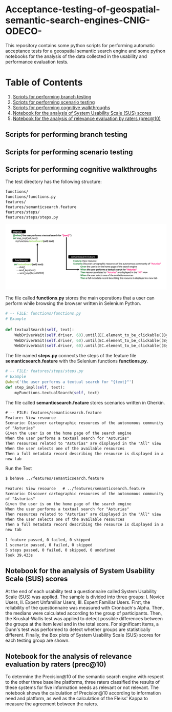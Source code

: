 # Acceptance-testing-of-geospatial-semantic-search-engines-CNIG-ODECO-

This repository contains some python scripts for performing automatic acceptance tests for a geospatial semantic search engine and some python notebooks for the analysis of the data collected in the usability and performance evaluation tests.


# Table of Contents
1. [Scripts for performing branch testing](#example)
2. [Scripts for performing scenario testing](#example2)
3. [Scripts for performing cognitive walkthroughs](#third-example)
4. [Notebook for the analysis of System Usability Scale (SUS) scores](#fourth-examplehttpwwwfourthexamplecom)
5. [Notebook for the analysis of relevance evaluation by raters (prec@10)](#fourth-examplehttpwwwfourthexamplecom)


## Scripts for performing branch testing

## Scripts for performing scenario testing

## Scripts for performing cognitive walkthroughs

The test directory has the following structure:

```
functions/
functions/functions.py
features/
features/semanticsearch.feature
features/steps/
features/steps/steps.py
```

![Test directory](./cognitive_walkthroughs_test_directory.png)

The file called **functions.py** stores the main operations that a user can perform while browsing the browser written in Selenium Python.

```python
# -- FILE: functions/functions.py
# Example

def textualSearch(self, text):    
    WebDriverWait(self.driver, 60).until(EC.element_to_be_clickable((By.ID, "autocomplete"))).click()
    WebDriverWait(self.driver, 60).until(EC.element_to_be_clickable((By.ID, "autocomplete"))).send_keys(text)
    WebDriverWait(self.driver, 60).until(EC.element_to_be_clickable((By.ID, "autocomplete"))).send_keys(Keys.ENTER) 
```

The file named **steps.py** connects the steps of the feature file **semanticsearch.feature** with the Selenium functions **functions.py**.

```python
# -- FILE: features/steps/steps.py
# Example
@when('the user performs a textual search for "{text}"')
def step_impl(self, text):
    myFunctions.textualSearch(self, text)
```

The file called **semanticsearch.feature** stores  scenarios written in Gherkin.

```gherkin
# -- FILE: features/semanticsearch.feature
Feature: View resource
Scenario: Discover cartographic resources of the autonomous community of "Asturias"
Given the user is on the home page of the search engine
When the user performs a textual search for "Asturias"
Then resources related to "Asturias" are displayed in the "All" view
When the user selects one of the available resources
Then a full metadata record describing the resource is displayed in a new tab
```

Run the Test

```
$ behave ../features/semanticsearch.feature

Feature: View resource   # ../features/semanticsearch.feature
Scenario: Discover cartographic resources of the autonomous community of "Asturias"
Given the user is on the home page of the search engine
When the user performs a textual search for "Asturias"
Then resources related to "Asturias" are displayed in the "All" view
When the user selects one of the available resources
Then a full metadata record describing the resource is displayed in a new tab

1 feature passed, 0 failed, 0 skipped
1 scenario passed, 0 failed, 0 skipped
5 steps passed, 0 failed, 0 skipped, 0 undefined
Took 39.433s
```

## Notebook for the analysis of System Usability Scale (SUS) scores

At the end of each usability test a questionnaire called System Usability Scale (SUS) was applied. The sample is divided into three groups: I. Novice Users, II. Expert Unfamiliar Users, III. Expert Familiar Users. First, the reliability of the questionnaire was measured with Cronbach's Alpha. Then, the medians were calculated according to the group of participants. Then, the Kruskal-Wallis test was applied to detect possible differences between the groups at the item level and in the total score. For significant items, a Dunn's test was performed to detect whether groups are statistically different. Finally, the Box plots of System Usability Scale (SUS) scores for each testing group are shown.

## Notebook for the analysis of relevance evaluation by raters (prec@10)

To determine the Precision@10 of the semantic search engine with respect to the other three baseline platforms, three raters classified the results of these systems for five information needs as relevant or not relevant. The notebook shows the calculation of Precision@10 according to information need and platform, as well as the calculation of the Fleiss' Kappa to measure the agreement between the raters.
